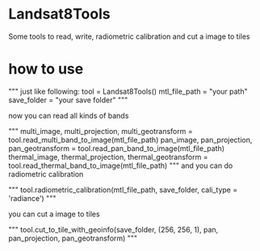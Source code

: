 # Landsat8Tools
Some tools to read, write, radiometric calibration and cut a image to tiles

# how to use
"""
just like following:
tool = Landsat8Tools()
mtl_file_path = "your path"
save_folder = "your save folder"
"""

now you can read all kinds of bands

"""
multi_image, multi_projection, multi_geotransform = tool.read_multi_band_to_image(mtl_file_path)
pan_image, pan_projection, pan_geotransform = tool.read_pan_band_to_image(mtl_file_path)
thermal_image, thermal_projection, thermal_geotransform = tool.read_thermal_band_to_image(mtl_file_path)
"""
and you can do radiometric calibration

"""
tool.radiometric_calibration(mtl_file_path, save_folder, cali_type = 'radiance')
"""

you can cut a image to tiles

"""
tool.cut_to_tile_with_geoinfo(save_folder, (256, 256, 1), pan, pan_projection, pan_geotransform)
"""
